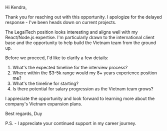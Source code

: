 Hi Kendra,

Thank you for reaching out with this opportunity. I apologize for the delayed response - I've been heads down on current projects.

The LegalTech position looks interesting and aligns well with my React/Node.js expertise. I'm particularly drawn to the international client base and the opportunity to help build the Vietnam team from the ground up.

Before we proceed, I'd like to clarify a few details:

1. What's the expected timeline for the interview process?
2. Where within the $3-5k range would my 8+ years experience position me?
3. What's the timeline for starting?
4. Is there potential for salary progression as the Vietnam team grows?

I appreciate the opportunity and look forward to learning more about the company's Vietnam expansion plans.

Best regards,
Duy

P.S. - I appreciate your continued support in my career journey.